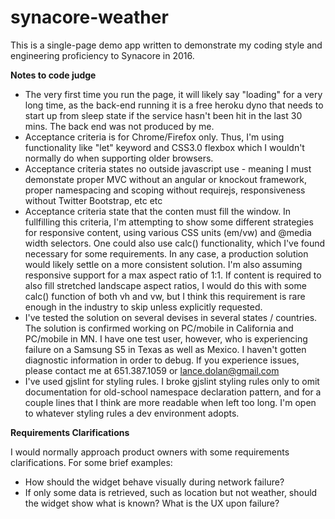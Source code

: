 # synacore-weather

This is a single-page demo app written to demonstrate my coding style and engineering proficiency to Synacore in 2016. 

**Notes to code judge**

- The very first time you run the page, it will likely say "loading" for a very long time, as the back-end running it is a free heroku dyno that needs to start up from sleep state if the service hasn't been hit in the last 30 mins. The back end was not produced by me.
- Acceptance criteria is for Chrome/Firefox only. Thus, I'm using functionality like "let" keyword and CSS3.0 flexbox which I wouldn't normally do when supporting older browsers.
- Acceptance criteria states no outside javascript use - meaning I must demonstate proper MVC without an angular or knockout framework, proper namespacing and scoping without requirejs, responsiveness without Twitter Bootstrap, etc etc
- Acceptance criteria state that the conten must fill the window. In fullfilling this criteria, I'm attempting to show some different strategies for responsive content, using various CSS units (em/vw) and @media width selectors. One could also use calc() functionality, which I've found necessary for some requirements. In any case, a production solution would likely settle on a more consistent solution. I'm also assuming responsive support for a max aspect ratio of 1:1. If content is required to also fill stretched landscape aspect ratios, I would do this with some calc() function of both vh and vw, but I think this requirement is rare enough in the industry to skip unless explicitly requested.
- I've tested the solution on several devises in several states / countries. The solution is confirmed working on PC/mobile in California and PC/mobile in MN. I have one test user, however, who is experiencing failure on a Samsung S5 in Texas as well as Mexico. I haven't gotten diagnostic information in order to debug. If you experience issues, please contact me at 651.387.1059 or lance.dolan@gmail.com
- I've used gjslint for styling rules. I broke gjslint styling rules only to omit documentation for old-school namespace declaration pattern, and for a couple lines that I think are more readable when left too long. I'm open to whatever styling rules a dev environment adopts.

**Requirements Clarifications**

I would normally approach product owners with some requirements clarifications. For some brief examples:

- How should the widget behave visually during network failure?
- If only some data is retrieved, such as location but not weather, should the widget show what is known? What is the UX upon failure?
 

